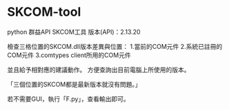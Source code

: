 # SKCOM-tool
python 群益API SKCOM工具
版本(API)：2.13.20

檢查三格位置的SKCOM.dll版本差異與位置：
1.當前的COM元件
2.系統已註冊的COM元件
3.comtypes client所用的COM元件

並且給予相對應的建議動作。
方便查詢出目前電腦上所使用的版本。

「三個位置的SKCOM都是最新版本就沒有問題。」

若不需要GUI，執行「F.py」，查看輸出即可。

